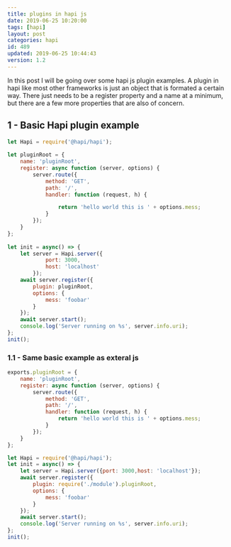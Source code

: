```yaml
---
title: plugins in hapi js
date: 2019-06-25 10:20:00
tags: [hapi]
layout: post
categories: hapi
id: 489
updated: 2019-06-25 10:44:43
version: 1.2
---
```


In this post I will be going over some hapi js plugin examples. A plugin in hapi like most other frameworks is just an object that is formated a certain way. There just needs to be a register property and a name at a minimum, but there are a few more properties that are also of concern.

<!-- more -->

## 1 - Basic Hapi plugin example

```js
let Hapi = require('@hapi/hapi');
 
let pluginRoot = {
    name: 'pluginRoot',
    register: async function (server, options) {
        server.route({
            method: 'GET',
            path: '/',
            handler: function (request, h) {

                return 'hello world this is ' + options.mess;
            }
        });
    }
};
 
let init = async() => {
    let server = Hapi.server({
            port: 3000,
            host: 'localhost'
        });
    await server.register({
        plugin: pluginRoot,
        options: {
            mess: 'foobar'
        }
    });
    await server.start();
    console.log('Server running on %s', server.info.uri);
};
init();
```

### 1.1 - Same basic example as exteral js

```js
exports.pluginRoot = {
    name: 'pluginRoot',
    register: async function (server, options) {
        server.route({
            method: 'GET',
            path: '/',
            handler: function (request, h) {
                return 'hello world this is ' + options.mess;
            }
        });
    }
};
```

```js
let Hapi = require('@hapi/hapi');
let init = async() => {
    let server = Hapi.server({port: 3000,host: 'localhost'});
    await server.register({
        plugin: require('./module').pluginRoot,
        options: {
            mess: 'foobar'
        }
    });
    await server.start();
    console.log('Server running on %s', server.info.uri);
};
init();
```